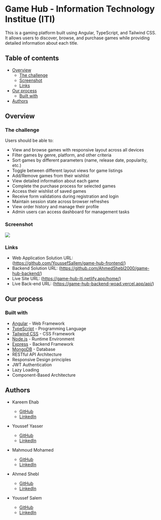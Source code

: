 # Game Hub - Information Technology Institue (ITI)

This is a gaming platform built using Angular, TypeScript, and Tailwind CSS. It allows users to discover, browse, and purchase games while providing detailed information about each title.

## Table of contents

- [Overview](#overview)
  - [The challenge](#the-challenge)
  - [Screenshot](#screenshot)
  - [Links](#links)
- [Our process](#our-process)
  - [Built with](#built-with)
- [Authors](#authors)

## Overview

### The challenge

Users should be able to:

- View and browse games with responsive layout across all devices
- Filter games by genre, platform, and other criteria
- Sort games by different parameters (name, release date, popularity, etc.)
- Toggle between different layout views for game listings
- Add/Remove games from their wishlist
- View detailed information about each game
- Complete the purchase process for selected games
- Access their wishlist of saved games
- Receive form validations during registration and login
- Maintain session state across browser refreshes
- View order history and manage their profile
- Admin users can access dashboard for management tasks

### Screenshot

![](./public/Images/screenshot.png)

### Links

- Web Application Solution URL: (https://github.com/YoussefSallem/game-hub-frontend/)
- Backend Solution URL: (https://github.com/AhmedShebl2000/game-hub-backend/)
- Live Site URL: (https://game-hub-iti.netlify.app/home/)
- Live Back-end URL: (https://game-hub-backend-woad.vercel.app/api/)

## Our process

### Built with

- [Angular](https://angular.io/) - Web Framework
- [TypeScript](https://www.typescriptlang.org/) - Programming Language
- [Tailwind CSS](https://tailwindcss.com/) - CSS Framework
- [Node.js](https://nodejs.org/) - Runtime Environment
- [Express](https://expressjs.com/) - Backend Framework
- [MongoDB](https://www.mongodb.com/) - Database
- RESTful API Architecture
- Responsive Design principles
- JWT Authentication
- Lazy Loading
- Component-Based Architecture

## Authors

- Kareem Ehab

  - [GitHub](https://github.com/KareemEhab)
  - [LinkedIn](https://www.linkedin.com/in/kareem-hamouda/)

- Youssef Yasser

  - [GitHub](https://github.com/Youssef-Yasser-Mahmoud)
  - [LinkedIn](https://www.linkedin.com/in/youssef-yasser-mahmoud/)

- Mahmoud Mohamed

  - [GitHub](https://github.com/mahmoud1mandour)
  - [LinkedIn](https://www.linkedin.com/in/mahmoud1mandour/)

- Ahmed Shebl

  - [GitHub](https://github.com/AhmedShebl2000)
  - [LinkedIn](https://www.linkedin.com/in/ahmedshebl16/)

- Youssef Salem
  - [GitHub](https://github.com/YoussefSallem)
  - [LinkedIn](https://www.linkedin.com/in/yousseffsalem/)
